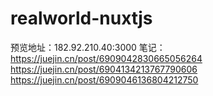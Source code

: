 # realworld-nuxtjs
预览地址：182.92.210.40:3000
笔记：
https://juejin.cn/post/6909042830665056264
https://juejin.cn/post/6904134213767790606
https://juejin.cn/post/6909046136804212750
